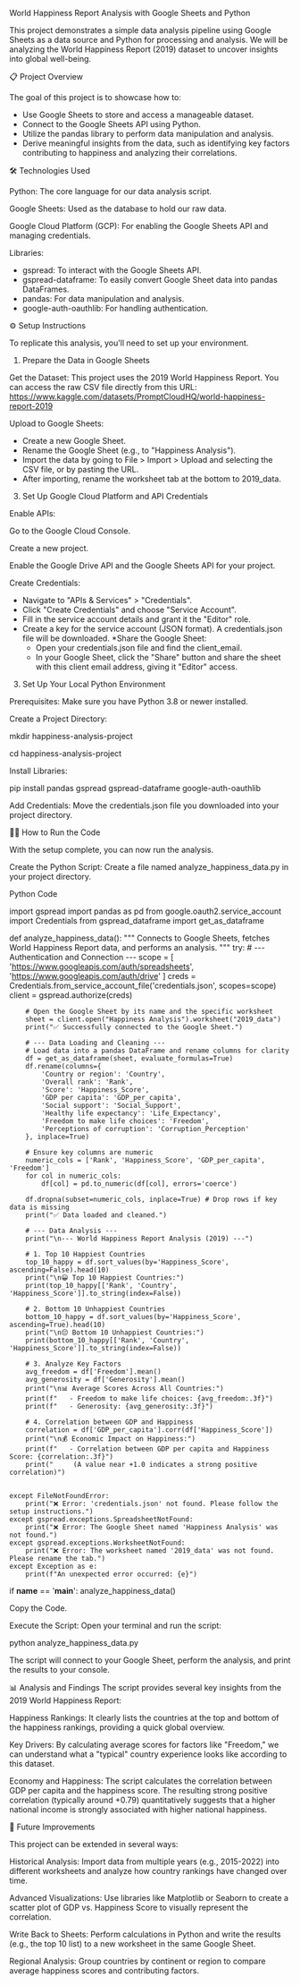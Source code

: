 World Happiness Report Analysis with Google Sheets and Python

This project demonstrates a simple data analysis pipeline using Google Sheets as a data source and Python for processing and analysis. We will be analyzing the World Happiness Report (2019) dataset to uncover insights into global well-being.

📋 Project Overview

The goal of this project is to showcase how to:
* Use Google Sheets to store and access a manageable dataset.
* Connect to the Google Sheets API using Python.
* Utilize the pandas library to perform data manipulation and analysis.
* Derive meaningful insights from the data, such as identifying key factors contributing to happiness and analyzing their correlations.

🛠️ Technologies Used

Python: The core language for our data analysis script.

Google Sheets: Used as the database to hold our raw data.

Google Cloud Platform (GCP): For enabling the Google Sheets API and managing credentials.

Libraries:

  * gspread: To interact with the Google Sheets API.
  * gspread-dataframe: To easily convert Google Sheet data into pandas DataFrames.
  * pandas: For data manipulation and analysis.
  * google-auth-oauthlib: For handling authentication.

⚙️ Setup Instructions

To replicate this analysis, you'll need to set up your environment.

1. Prepare the Data in Google Sheets
   
Get the Dataset: This project uses the 2019 World Happiness Report. You can access the raw CSV file directly from this URL: https://www.kaggle.com/datasets/PromptCloudHQ/world-happiness-report-2019

Upload to Google Sheets:

  * Create a new Google Sheet.
  * Rename the Google Sheet (e.g., to "Happiness Analysis").
  * Import the data by going to File > Import > Upload and selecting the CSV file, or by pasting the URL.
  * After importing, rename the worksheet tab at the bottom to 2019_data.

3. Set Up Google Cloud Platform and API Credentials

Enable APIs:

Go to the Google Cloud Console.

Create a new project.

Enable the Google Drive API and the Google Sheets API for your project.

Create Credentials:

  * Navigate to "APIs & Services" > "Credentials".
  * Click "Create Credentials" and choose "Service Account".
  * Fill in the service account details and grant it the "Editor" role.
  * Create a key for the service account (JSON format). A credentials.json file will be downloaded.
  *Share the Google Sheet:
    * Open your credentials.json file and find the client_email.
    * In your Google Sheet, click the "Share" button and share the sheet with this client email address, giving it "Editor" access.

3. Set Up Your Local Python Environment
   
  Prerequisites: Make sure you have Python 3.8 or newer installed.

Create a Project Directory:

  mkdir happiness-analysis-project

  cd happiness-analysis-project

Install Libraries:

  pip install pandas gspread gspread-dataframe google-auth-oauthlib

  Add Credentials: Move the credentials.json file you downloaded into your project directory.

👨‍💻 How to Run the Code

  With the setup complete, you can now run the analysis.

Create the Python Script: Create a file named analyze_happiness_data.py in your project directory.

Python Code

import gspread
import pandas as pd
from google.oauth2.service_account import Credentials
from gspread_dataframe import get_as_dataframe

def analyze_happiness_data():
    """
    Connects to Google Sheets, fetches World Happiness Report data,
    and performs an analysis.
    """
    try:
        # --- Authentication and Connection ---
        scope = [
            'https://www.googleapis.com/auth/spreadsheets',
            'https://www.googleapis.com/auth/drive'
        ]
        creds = Credentials.from_service_account_file('credentials.json', scopes=scope)
        client = gspread.authorize(creds)

        # Open the Google Sheet by its name and the specific worksheet
        sheet = client.open("Happiness Analysis").worksheet("2019_data")
        print("✅ Successfully connected to the Google Sheet.")

        # --- Data Loading and Cleaning ---
        # Load data into a pandas DataFrame and rename columns for clarity
        df = get_as_dataframe(sheet, evaluate_formulas=True)
        df.rename(columns={
            'Country or region': 'Country',
            'Overall rank': 'Rank',
            'Score': 'Happiness_Score',
            'GDP per capita': 'GDP_per_capita',
            'Social support': 'Social_Support',
            'Healthy life expectancy': 'Life_Expectancy',
            'Freedom to make life choices': 'Freedom',
            'Perceptions of corruption': 'Corruption_Perception'
        }, inplace=True)
        
        # Ensure key columns are numeric
        numeric_cols = ['Rank', 'Happiness_Score', 'GDP_per_capita', 'Freedom']
        for col in numeric_cols:
            df[col] = pd.to_numeric(df[col], errors='coerce')
        
        df.dropna(subset=numeric_cols, inplace=True) # Drop rows if key data is missing
        print("✅ Data loaded and cleaned.")

        # --- Data Analysis ---
        print("\n--- World Happiness Report Analysis (2019) ---")

        # 1. Top 10 Happiest Countries
        top_10_happy = df.sort_values(by='Happiness_Score', ascending=False).head(10)
        print("\n😀 Top 10 Happiest Countries:")
        print(top_10_happy[['Rank', 'Country', 'Happiness_Score']].to_string(index=False))

        # 2. Bottom 10 Unhappiest Countries
        bottom_10_happy = df.sort_values(by='Happiness_Score', ascending=True).head(10)
        print("\n😔 Bottom 10 Unhappiest Countries:")
        print(bottom_10_happy[['Rank', 'Country', 'Happiness_Score']].to_string(index=False))

        # 3. Analyze Key Factors
        avg_freedom = df['Freedom'].mean()
        avg_generosity = df['Generosity'].mean()
        print("\n📊 Average Scores Across All Countries:")
        print(f"   - Freedom to make life choices: {avg_freedom:.3f}")
        print(f"   - Generosity: {avg_generosity:.3f}")

        # 4. Correlation between GDP and Happiness
        correlation = df['GDP_per_capita'].corr(df['Happiness_Score'])
        print("\n💰 Economic Impact on Happiness:")
        print(f"   - Correlation between GDP per capita and Happiness Score: {correlation:.3f}")
        print("     (A value near +1.0 indicates a strong positive correlation)")


    except FileNotFoundError:
        print("❌ Error: 'credentials.json' not found. Please follow the setup instructions.")
    except gspread.exceptions.SpreadsheetNotFound:
        print("❌ Error: The Google Sheet named 'Happiness Analysis' was not found.")
    except gspread.exceptions.WorksheetNotFound:
        print("❌ Error: The worksheet named '2019_data' was not found. Please rename the tab.")
    except Exception as e:
        print(f"An unexpected error occurred: {e}")
if __name__ == '__main__':
    analyze_happiness_data()


Copy the Code.

Execute the Script: Open your terminal and run the script:

python analyze_happiness_data.py

The script will connect to your Google Sheet, perform the analysis, and print the results to your console.

📊 Analysis and Findings
The script provides several key insights from the 2019 World Happiness Report:

Happiness Rankings: It clearly lists the countries at the top and bottom of the happiness rankings, providing a quick global overview.

Key Drivers: By calculating average scores for factors like "Freedom," we can understand what a "typical" country experience looks like according to this dataset.

Economy and Happiness: The script calculates the correlation between GDP per capita and the happiness score. The resulting strong positive correlation (typically around +0.79) quantitatively suggests that a higher national income is strongly associated with higher national happiness.

🚀 Future Improvements

This project can be extended in several ways:

Historical Analysis: Import data from multiple years (e.g., 2015-2022) into different worksheets and analyze how country rankings have changed over time.

Advanced Visualizations: Use libraries like Matplotlib or Seaborn to create a scatter plot of GDP vs. Happiness Score to visually represent the correlation.

Write Back to Sheets: Perform calculations in Python and write the results (e.g., the top 10 list) to a new worksheet in the same Google Sheet.

Regional Analysis: Group countries by continent or region to compare average happiness scores and contributing factors.
